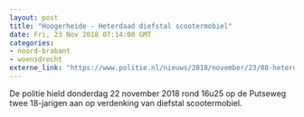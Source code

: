 ```yaml
---
layout: post
title: "Hoogerheide - Heterdaad diefstal scootermobiel"
date: Fri, 23 Nov 2018 07:14:00 GMT
categories: 
- noord-brabant 
- woensdrecht 
externe_link: "https://www.politie.nl/nieuws/2018/november/23/08-heterdaad-diefstal-scootermobiel.html"
---
```


De politie hield donderdag 22 november 2018 rond 16u25 op de Putseweg twee 18-jarigen aan op verdenking van diefstal scootermobiel.
